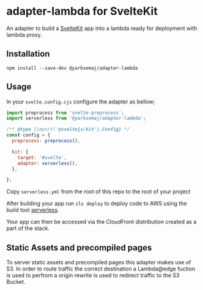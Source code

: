 # adapter-lambda for SvelteKit

An adapter to build a [SvelteKit](https://kit.svelte.dev/) app into a lambda ready for deployment with lambda proxy.

## Installation
```
npm install --save-dev @yarbsemaj/adapter-lambda
```
## Usage

In your `svelte.config.cjs` configure the adapter as bellow;

```js
import preprocess from 'svelte-preprocess';
import serverless from '@yarbsemaj/adapter-lambda';

/** @type {import('@sveltejs/kit').Config} */
const config = {
  preprocess: preprocess(),

  kit: {
    target: '#svelte',
    adapter: serverless(),
  },

};
```
Copy `serverless.yml` from the root of this repo to the root of your project

After building your app run `sls deploy` to deploy code to AWS using the build tool [serverless](https://www.serverless.com/).

Your app can then be accessed via the CloudFront distribution created as a part of the stack.

## Static Assets and precompiled pages
To server static assets and precompiled pages this adapter makes use of S3. In order to route traffic the correct destination a Lambda@edge fuction is used to perfrom a origin rewrite is used to redirect traffic to the S3 Bucket.
